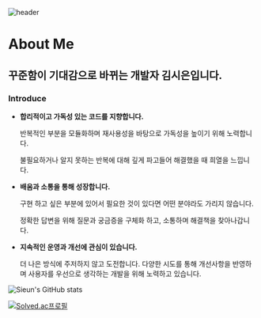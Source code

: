 ![header](https://capsule-render.vercel.app/api?type=transparent&text=Sieun%20Kim&desc=Software%20Engineer&fontAlign=20&descSize=30&descAlignY=90&descAlign=16&fontColor=6666FF)

# About Me

## 꾸준함이 기대감으로 바뀌는 개발자 김시은입니다.

### Introduce

-  **합리적이고 가독성 있는 코드를 지향합니다.**
    
    반복적인 부분을 모듈화하며 재사용성을 바탕으로 가독성을 높이기 위해 노력합니다. 
    
    불필요하거나 알지 못하는 반복에 대해 깊게 파고들어 해결했을 때 희열을 느낍니다.
    
- **배움과 소통을 통해 성장합니다.**
    
    구현 하고 싶은 부분에 있어서 필요한 것이 있다면 어떤 분야라도 가리지 않습니다.
    
    정확한 답변을 위해 질문과 궁금증을 구체화 하고, 소통하며 해결책을 찾아나갑니다.
    
- **지속적인 운영과 개선에 관심이 있습니다.**
    
    더 나은 방식에 주저하지 않고 도전합니다. 다양한 시도를 통해 개선사항을 반영하며 사용자를 우선으로 생각하는 개발을 위해 노력하고 있습니다.
 


   

![Sieun's GitHub stats](https://github-readme-stats.vercel.app/api?username=SieunKiim)


[![Solved.ac프로필](http://mazassumnida.wtf/api/v2/generate_badge?boj=sieun960513)](https://solved.ac/sieun960513)


